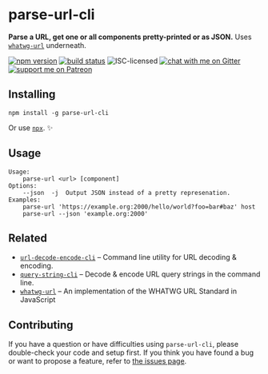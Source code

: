 # parse-url-cli

**Parse a URL, get one or all components pretty-printed or as JSON.** Uses [`whatwg-url`](https://github.com/jsdom/whatwg-url) underneath.

[![npm version](https://img.shields.io/npm/v/parse-url-cli.svg)](https://www.npmjs.com/package/parse-url-cli)
[![build status](https://api.travis-ci.org/derhuerst/parse-url-cli.svg?branch=master)](https://travis-ci.org/derhuerst/parse-url-cli)
![ISC-licensed](https://img.shields.io/github/license/derhuerst/parse-url-cli.svg)
[![chat with me on Gitter](https://img.shields.io/badge/chat%20with%20me-on%20gitter-512e92.svg)](https://gitter.im/derhuerst)
[![support me on Patreon](https://img.shields.io/badge/support%20me-on%20patreon-fa7664.svg)](https://patreon.com/derhuerst)


## Installing

```shell
npm install -g parse-url-cli
```

Or use [`npx`](https://npmjs.com/package/npx). ✨


## Usage

```
Usage:
    parse-url <url> [component]
Options:
	--json  -j  Output JSON instead of a pretty represenation.
Examples:
    parse-url 'https://example.org:2000/hello/world?foo=bar#baz' host
    parse-url --json 'example.org:2000'
```


## Related

- [`url-decode-encode-cli`](https://github.com/derhuerst/url-decode-encode-cli) – Command line utility for URL decoding & encoding.
- [`query-string-cli`](https://github.com/derhuerst/query-string-cli) – Decode & encode URL query strings in the command line.
- [`whatwg-url`](https://github.com/jsdom/whatwg-url) – An implementation of the WHATWG URL Standard in JavaScript


## Contributing

If you have a question or have difficulties using `parse-url-cli`, please double-check your code and setup first. If you think you have found a bug or want to propose a feature, refer to [the issues page](https://github.com/derhuerst/parse-url-cli/issues).
